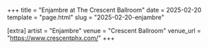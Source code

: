 +++
title = "Enjambre at The Crescent Ballroom"
date = 2025-02-20
template = "page.html"
slug = "2025-02-20-enjambre"

[extra]
artist = "Enjambre"
venue = "Crescent Ballroom"
venue_url = "https://www.crescentphx.com/"
+++
